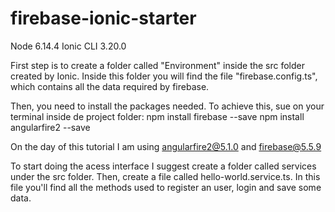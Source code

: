 # firebase-ionic-starter

Node 6.14.4
Ionic CLI 3.20.0


First step is to create a folder called "Environment" inside the src folder created by Ionic. Inside this folder you will find the file "firebase.config.ts", which contains all the data required by firebase.

Then, you need to install the packages needed. To achieve this, sue on your terminal inside de project folder:
npm install firebase --save
npm install angularfire2 --save

On the day of this tutorial I am using angularfire2@5.1.0 and firebase@5.5.9

To start doing the acess interface I suggest create a folder called services under the src folder. Then, create a file called hello-world.service.ts. In this file you'll find all the methods used to register an user, login and save some data.
